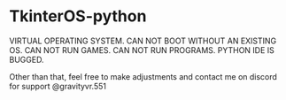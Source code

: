 # TkinterOS-python
VIRTUAL OPERATING SYSTEM. CAN NOT BOOT WITHOUT AN EXISTING OS. CAN NOT RUN GAMES. CAN NOT RUN PROGRAMS. PYTHON IDE IS BUGGED.


Other than that, feel free to make adjustments and contact me on discord for support @gravityvr.551
